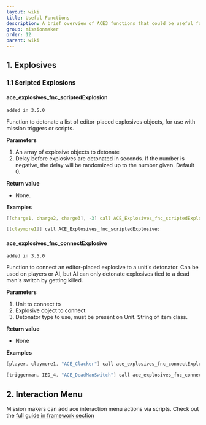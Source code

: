 ```yaml
---
layout: wiki
title: Useful Functions
description: A brief overview of ACE3 functions that could be useful for mission makers
group: missionmaker
order: 12
parent: wiki
---
```


## 1. Explosives

### 1.1 Scripted Explosions

#### ace_explosives_fnc_scriptedExplosion
`added in 3.5.0`

Function to detonate a list of editor-placed explosives objects, for use with mission triggers or scripts.

**Parameters**

1. An array of explosive objects to detonate
2. <Optional> Delay before explosives are detonated in seconds. If the number is negative, the delay will be randomized up to the number given. Default 0.

**Return value**

* None.

**Examples**

```cpp
[[charge1, charge2, charge3], -3] call ACE_Explosives_fnc_scriptedExplosive;

[[claymore1]] call ACE_Explosives_fnc_scriptedExplosive;
```

#### ace_explosives_fnc_connectExplosive
`added in 3.5.0`

Function to connect an editor-placed explosive to a unit's detonator. Can be used on players or AI, but AI can only detonate explosives tied to a dead man's switch by getting killed.

**Parameters**

1. Unit to connect to
2. Explosive object to connect
3. Detonator type to use, must be present on Unit. String of item class.

**Return value**

* None

**Examples**

```cpp
[player, claymore1, "ACE_Clacker"] call ace_explosives_fnc_connectExplosive

[triggerman, IED_4, "ACE_DeadManSwitch"] call ace_explosives_fnc_connectExplosive
```

## 2. Interaction Menu
Mission makers can add ace interaction menu actions via scripts.
Check out the [full guide in framework section](http://ace3mod.com/wiki/framework/interactionMenu-framework.html)

